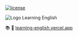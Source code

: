 [![license](https://img.shields.io/github/license/mashape/apistatus.svg?style=flat-square)](https://github.com/mathiasfc/simple-drumpad)

![Logo Learning English](https://github.com/mathiasfc/learning-english/blob/master/public/images/logo.png?raw=true)

📚 📖 [learning-english.vercel.app](https://learning-english.vercel.app/)
